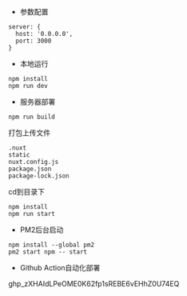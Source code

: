 * 参数配置
```
server: {
  host: '0.0.0.0',
  port: 3000
}
```

* 本地运行
```
npm install
npm run dev
```

* 服务器部署
```
npm run build
```
打包上传文件

```
.nuxt
static
nuxt.config.js
package.json
package-lock.json
```
cd到目录下
```
npm install
npm run start
```
* PM2后台启动
```
npm install --global pm2
pm2 start npm -- start
```
* Github Action自动化部署

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


